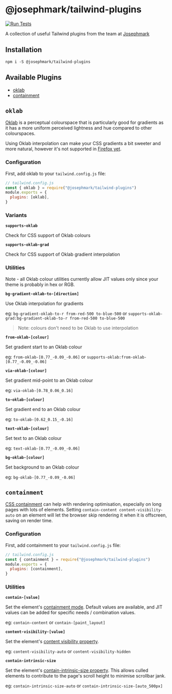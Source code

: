 # @josephmark/tailwind-plugins

[![Run Tests](https://github.com/whoisjosephmark/tailwind-plugins/actions/workflows/test.yml/badge.svg)](https://github.com/whoisjosephmark/tailwind-plugins/actions/workflows/test.yml)

A collection of useful Tailwind plugins from the team at [Josephmark](https://josephmark.studio)

## Installation

`npm i -S @josephmark/tailwind-plugins`

## Available Plugins

- [oklab](#oklab)
- [containment](#containment)

## `oklab`

[Oklab](https://bottosson.github.io/posts/oklab/) is a perceptual colourspace that is particularly good for gradients as it has a more uniform perceived lightness and hue compared to other colourspaces.

Using Oklab interpolation can make your CSS gradients a bit sweeter and more natural, however it's not supported in [Firefox yet](https://caniuse.com/mdn-css_types_image_gradient_conic-gradient_interpolation_color_space).

### Configuration

First, add oklab to your `tailwind.config.js` file:

```js
// tailwind.config.js
const { oklab } = require("@josephmark/tailwind-plugins")
module.exports = {
  plugins: [oklab],
}
```

### Variants

**`supports-oklab`**

Check for CSS support of Oklab colours

**`supports-oklab-grad`**

Check for CSS support of Oklab gradient interpolation

### Utilities

Note - all Oklab colour utilities currently allow JIT values only since your theme is probably in hex or RGB.

**`bg-gradient-oklab-to-[direction]`**

Use Oklab interpolation for gradients

eg: `bg-gradient-oklab-to-r from-red-500 to-blue-500` or `supports-oklab-grad:bg-gradient-oklab-to-r from-red-500 to-blue-500`

> Note: colours don't need to be Oklab to use interpolation

**`from-oklab-[colour]`**

Set gradient start to an Oklab colour

eg: `from-oklab-[0.77_-0.09_-0.06]` or `supports-oklab:from-oklab-[0.77_-0.09_-0.06]`

**`via-oklab-[colour]`**

Set gradient mid-point to an Oklab colour

eg: `via-oklab-[0.78_0.06_0.16]`

**`to-oklab-[colour]`**

Set gradient end to an Oklab colour

eg: `to-oklab-[0.62_0.15_-0.16]`

**`text-oklab-[colour]`**

Set text to an Oklab colour

eg: `text-oklab-[0.77_-0.09_-0.06]`

**`bg-oklab-[colour]`**

Set background to an Oklab colour

eg: `bg-oklab-[0.77_-0.09_-0.06]`

## `containment`

[CSS containment](https://developer.mozilla.org/en-US/docs/Web/CSS/CSS_containment) can help with rendering optimisation, especially on long pages with lots of elements. Setting `contain-content content-visibility-auto` on an element will let the browser skip rendering it when it is offscreen, saving on render time.

### Configuration

First, add containment to your `tailwind.config.js` file:

```js
// tailwind.config.js
const { containment } = require("@josephmark/tailwind-plugins")
module.exports = {
  plugins: [containment],
}
```

### Utilities

**`contain-[value]`**

Set the element's [containment mode](https://developer.mozilla.org/en-US/docs/Web/CSS/contain). Default values are available, and JIT values can be added for specific needs / combination values.

eg: `contain-content` or `contain-[paint_layout]`

**`content-visibility-[value]`**

Set the element's [content visibility property](https://developer.mozilla.org/en-US/docs/Web/CSS/content-visibility).

eg: `content-visibility-auto` or `content-visibility-hidden`

**`contain-intrinsic-size`**

Set the element's [contain-intrinsic-size property](https://developer.mozilla.org/en-US/docs/Web/CSS/contain-intrinsic-size). This allows culled elements to contribute to the page's scroll height to minimise scrollbar jank.

eg: `contain-intrinsic-size-auto` or `contain-intrinsic-size-[auto_500px]`
